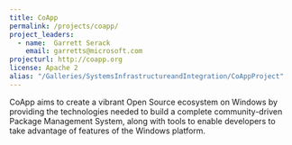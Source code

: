 ```yaml
---
title: CoApp
permalink: /projects/coapp/
project_leaders:
  - name:  Garrett Serack
    email: garretts@microsoft.com
projecturl: http://coapp.org
license: Apache 2
alias: "/Galleries/SystemsInfrastructureandIntegration/CoAppProject"
---
```

CoApp aims to create a vibrant Open Source ecosystem on Windows by providing the technologies needed to build a complete community-driven Package Management System, along with tools to enable developers to take advantage of features of the Windows platform.
